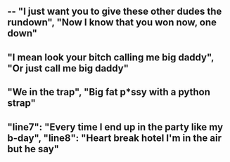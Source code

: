--
"I just want you to give these other dudes the rundown",
"Now I know that you won now, one down"
--
"I mean look your bitch calling me big daddy",
"Or just call me big daddy"
--
"We in the trap",
"Big fat p*ssy with a python strap"
--
"line7": "Every time I end up in the party like my b-day",
"line8": "Heart break hotel I'm in the air but he say"
--

